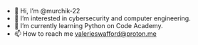 - 👋 Hi, I’m @murchik-22
- 👀 I’m interested in cybersecurity and computer engineering.
- 🌱 I’m currently learning Python on Code Academy. 
- 📫 How to reach me valerieswafford@proton.me

<!---
valerieswafford22/valerieswafford22 is a ✨ special ✨ repository because its `README.md` (this file) appears on your GitHub profile.
You can click the Preview link to take a look at your changes.
--->
